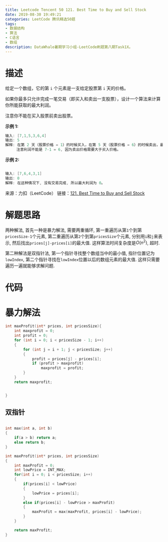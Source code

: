 ```yaml
---
title: Leetcode Tencent 50 121. Best Time to Buy and Sell Stock
date: 2019-08-30 19:49:21
categories: LeetCode 腾讯精选50题
tags:
- 数据结构
- 算法
- C语言
- 数组
description: DataWhale暑期学习小组-LeetCode刷题第八期Task1X。
---
```


# 描述

给定一个数组，它的第 `i` 个元素是一支给定股票第 `i` 天的价格。

如果你最多只允许完成一笔交易（即买入和卖出一支股票），设计一个算法来计算你所能获取的最大利润。

注意你不能在买入股票前卖出股票。

**示例 1:**

```c
输入: [7,1,5,3,6,4]
输出: 5
解释: 在第 2 天（股票价格 = 1）的时候买入，在第 5 天（股票价格 = 6）的时候卖出，最大利润 = 6-1 = 5 。
     注意利润不能是 7-1 = 6, 因为卖出价格需要大于买入价格。
```

**示例 2:**

```c

输入: [7,6,4,3,1]
输出: 0
解释: 在这种情况下, 没有交易完成, 所以最大利润为 0。
```

来源：力扣（LeetCode）
链接：[121. Best Time to Buy and Sell Stock](https://leetcode-cn.com/problems/best-time-to-buy-and-sell-stock)


# 解题思路

两种解法, 首先一种是暴力解法, 需要两重循环, 第一重遍历从第`1`个到第`pricesSize-1`个元素, 第二重遍历从第`2`个到第`pricesSize`个元素, 分别用`i`和`j`来表示, 然后找出`prices[j]-prices[i]`的最大值. 这样算法时间复杂度是$O(n^2)$, 超时. 

第二种解法是双指针法, 第一个指针寻找整个数组当中的最小值, 指针位置记为`lowIndex`, 第二个指针寻找在`lowIndex`位置以后的数组元素的最大值. 这样只需要遍历一遍就能够求解问题.


# 代码

# 暴力解法

```c
int maxProfit(int* prices, int pricesSize){
    int maxprofit = 0;
    int profit = 0;
    for (int i = 0; i < pricesSize - 1; i++) 
    {
        for (int j = i + 1; j < pricesSize; j++) 
        {
            profit = prices[j] - prices[i];
            if (profit > maxprofit)
                maxprofit = profit;
        }
    }
    return maxprofit;


}

```

## 双指针

```c

int max(int a, int b)
{
    if(a > b) return a;
    else return b;
}

int maxProfit(int* prices, int pricesSize)
{
    int maxProfit = 0;
    int lowPrice = INT_MAX;
    for(int i = 0; i < pricesSize; i++)
    {
        if(prices[i] < lowPrice)
        {
            lowPrice = prices[i];
        }
        else if(prices[i] - lowPrice > maxProfit)
        {
            maxProfit = max(maxProfit, prices[i] - lowPrice);
        }
    }

    return maxProfit;
}

``` 
